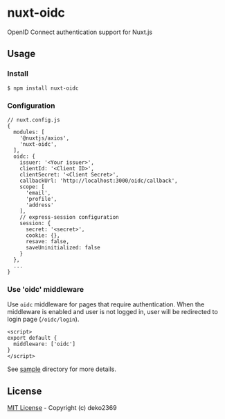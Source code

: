 nuxt-oidc
=========

OpenID Connect authentication support for Nuxt.js

## Usage

### Install

```
$ npm install nuxt-oidc
```

### Configuration

```json5
// nuxt.config.js
{
  modules: [
    '@nuxtjs/axios',
    'nuxt-oidc',
  ],
  oidc: {
    issuer: '<Your issuer>',
    clientId: '<Client ID>',
    clientSecret: '<Client Secret>',
    callbackUrl: 'http://localhost:3000/oidc/callback',
    scope: [
      'email',
      'profile',
      'address'
    ],
    // express-session configuration
    session: {
      secret: '<secret>',
      cookie: {},
      resave: false,
      saveUninitialized: false
    }
  },
  ...
}
```

### Use 'oidc' middleware

Use `oidc` middleware for pages that require authentication.
When the middleware is enabled and user is not logged in, user will be redirected to login page (`/oidc/login`).

```vue
<script>
export default {
  middleware: ['oidc']
}
</script>
```

See [sample](./sample) directory for more details.


## License

[MIT License](./LICENSE) - Copyright (c) deko2369